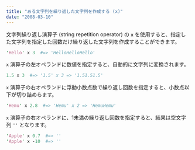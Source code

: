 ```yaml
---
title: "ある文字列を繰り返した文字列を作成する (x)"
date: "2008-03-10"
---
```


文字列繰り返し演算子 (string repetition operator) の **`x`** を使用すると、指定した文字列を指定した回数だけ繰り返した文字列を作成することができます。

~~~ perl
'Hello' x 3  #=> 'HelloHelloHello'
~~~

`x` 演算子の左オペランドに数値を指定すると、自動的に文字列に変換されます。

~~~ perl
1.5 x 3  #=> '1.5' x 3 => '1.51.51.5'
~~~

`x` 演算子の右オペランドに浮動小数点数で繰り返し回数を指定すると、小数点以下が切り詰めらます。

~~~ perl
'Hemu' x 2.8  #=> 'Hemu' x 2 => 'HemuHemu'
~~~

`x` 演算子の右オペランドに、1未満の繰り返し回数を指定すると、結果は空文字列 `''` となります。

~~~ perl
'Apple' x 0.7  #=> ''
'Apple' x -10  #=> ''
~~~


